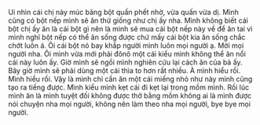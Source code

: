 Ui nhìn cái chị này múc băng bột quấn phết nhờ, vừa quấn vừa dị. Mình cũng có bột nếp mình sẽ ăn thử giống như chị ấy nha. Mình không biết cái bột chị ấy ăn là cái bột gì nên là mình sẽ mua cái bột nếp này về để ăn tai vì mình nghĩ bột nếp có thể ăn sống được chứ mấy cái bột kia ăn sống chắc chớt luôn á. Ôi cái bột nó bay khắp người mình luôn mọi người ạ. Mời mọi người nha. Ôi mình vừa mới phải đônô một cái kiểu mình không thể ăn nổi cái này luôn ấy. Giờ mình sẽ ngồi mình nghiên cứu lại cách ăn của bà ấy. Bây giờ mình sẽ phải dùng một cái thìa to hơn rất nhiều. À mình hiểu rồi. Mình hiểu rồi. Vậy là mình chỉ cần ăn một cái miếng nhỏ như này mình cũng tạo ra tiếng được. Mình kiểu mình kẹt cái đi kẹt lại trong mồm mình. Rồi lúc mình ăn là mình tuyệt đối không được thở bằng mồm không ai là mình được nói chuyện nha mọi người, không nên làm theo nha mọi người, bye bye mọi người.
